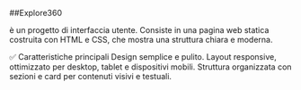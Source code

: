 ##Explore360 

è un progetto di interfaccia utente. Consiste in una pagina web statica costruita con HTML e CSS, 
che mostra una struttura chiara e moderna.

✅ Caratteristiche principali
Design semplice e pulito.
Layout responsive, ottimizzato per desktop, tablet e dispositivi mobili.
Struttura organizzata con sezioni e card per contenuti visivi e testuali.
